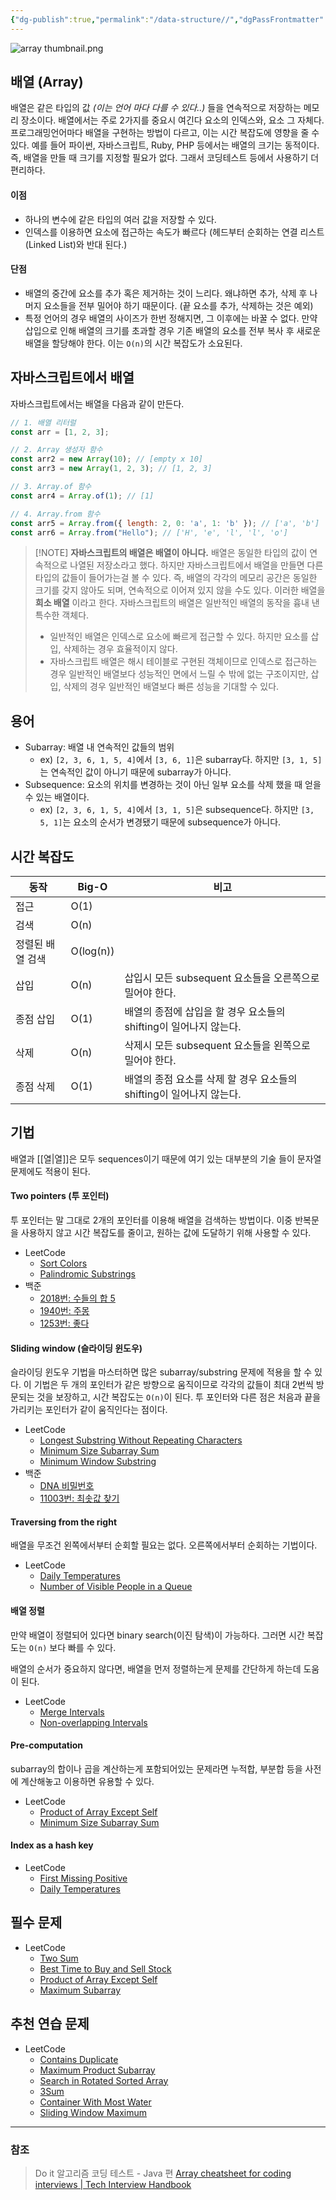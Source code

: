 ```yaml
---
{"dg-publish":true,"permalink":"/data-structure//","dgPassFrontmatter":true,"created":"","updated":""}
---
```



![array thumbnail.png](/img/user/Data%20Structure/array%20thumbnail.png)
## 배열 (Array)

배열은 같은 타입의 값 *(이는 언어 마다 다를 수 있다..)* 들을 연속적으로 저장하는 메모리 장소이다. 배열에서는 주로 2가지를 중요시 여긴다 요소의 인덱스와, 요소 그 자체다. 프로그래밍언어마다 배열을 구현하는 방법이 다르고, 이는 시간 복잡도에 영향을 줄 수 있다. 예를 들어 파이썬, 자바스크립트, Ruby, PHP 등에서는 배열의 크기는 동적이다. 즉, 배열을 만들 때 크기를 지정할 필요가 없다. 그래서 코딩테스트 등에서 사용하기 더 편리하다.

#### 이점
- 하나의 변수에 같은 타입의 여러 값을 저장할 수 있다.
- 인덱스를 이용하면 요소에 접근하는 속도가 빠르다 (헤드부터 순회하는 연결 리스트(Linked List)와 반대 된다.)

#### 단점
- 배열의 중간에 요소를 추가 혹은 제거하는 것이 느리다. 왜냐하면 추가, 삭제 후 나머지 요소들을 전부 밀어야 하기 때문이다. (끝 요소를 추가, 삭제하는 것은 예외)
- 특정 언어의 경우 배열의 사이즈가 한번 정해지면, 그 이후에는 바꿀 수 없다. 만약 삽입으로 인해 배열의 크기를 초과할 경우 기존 배열의 요소를 전부 복사 후 새로운 배열을 할당해야 한다. 이는 `O(n)`의 시간 복잡도가 소요된다.

## 자바스크립트에서 배열

자바스크립트에서는 배열을 다음과 같이 만든다.

```js
// 1. 배열 리터럴
const arr = [1, 2, 3];

// 2. Array 생성자 함수
const arr2 = new Array(10); // [empty x 10]
const arr3 = new Array(1, 2, 3); // [1, 2, 3]

// 3. Array.of 함수
const arr4 = Array.of(1); // [1]

// 4. Array.from 함수
const arr5 = Array.from({ length: 2, 0: 'a', 1: 'b' }); // ['a', 'b']
const arr6 = Array.from("Hello"); // ['H', 'e', 'l', 'l', 'o']
```


> [!NOTE] **자바스크립트의 배열은 배열이 아니다.**
> 배열은 동일한 타입의 값이 연속적으로 나열된 저장소라고 했다. 하지만 자바스크립트에서 배열을 만들면 다른 타입의 값들이 들어가는걸 볼 수 있다. 즉, 배열의 각각의 메모리 공간은 동일한 크기를 갖지 않아도 되며, 연속적으로 이어져 있지 않을 수도 있다. 이러한 배열을 **희소 배열** 이라고 한다. 자바스크립트의 배열은 일반적인 배열의 동작을 흉내 낸 특수한 객체다.
> - 일반적인 배열은 인덱스로 요소에 빠르게 접근할 수 있다. 하지만 요소를 삽입, 삭제하는 경우 효율적이지 않다.
> - 자바스크립트 배열은 해시 테이블로 구현된 객체이므로 인덱스로 접근하는 경우 일반적인 배열보다 성능적인 면에서 느릴 수 밖에 없는 구조이지만, 삽입, 삭제의 경우 일반적인 배열보다 빠른 성능을 기대할 수 있다.


## 용어

- Subarray: 배열 내 연속적인 값들의 범위
    - ex) `[2, 3, 6, 1, 5, 4]`에서 `[3, 6, 1]`은 subarray다. 하지만 `[3, 1, 5]`는 연속적인 값이 아니기 때문에 subarray가 아니다.
- Subsequence: 요소의 위치를 변경하는 것이 아닌 일부 요소를 삭제 했을 때 얻을 수 있는 배열이다.
    - ex)  `[2, 3, 6, 1, 5, 4]`에서 `[3, 1, 5]`은 subsequence다. 하지만 `[3, 5, 1]`는 요소의 순서가 변경됐기 때문에 subsequence가 아니다.


## 시간 복잡도

| **동작** | **Big-O** | **비고** |
| --- | --- | --- |
| 접근 | O(1) |  |
| 검색 | O(n) |  |
| 정렬된 배열 검색 | O(log(n)) |  |
| 삽입 | O(n) | 삽입시 모든 subsequent 요소들을 오른쪽으로 밀어야 한다. |
| 종점 삽입 | O(1) | 배열의 종점에 삽입을 할 경우 요소들의 shifting이 일어나지 않는다. |
| 삭제 | O(n) | 삭제시 모든 subsequent 요소들을 왼쪽으로 밀어야 한다. |
| 종점 삭제 | O(1) | 배열의 종점 요소를 삭제 할 경우 요소들의 shifting이 일어나지 않는다. |


## 기법

배열과 [[열\|열]]은 모두 sequences이기 때문에 여기 있는 대부분의 기술 들이 문자열 문제에도 적용이 된다.

#### Two pointers (투 포인터)
투 포인터는 말 그대로 2개의 포인터를 이용해 배열을 검색하는 방법이다. 이중 반복문을 사용하지 않고 시간 복잡도를 줄이고, 원하는 값에 도달하기 위해 사용할 수 있다.

- LeetCode
    - [Sort Colors](https://leetcode.com/problems/sort-colors/)
    - [Palindromic Substrings](https://leetcode.com/problems/palindromic-substrings/)
- 백준
    - [2018번: 수들의 합 5](https://www.acmicpc.net/problem/2018)
    - [1940번: 주몽](https://www.acmicpc.net/problem/1940)
    - [1253번: 좋다](https://www.acmicpc.net/problem/1253)

#### Sliding window (슬라이딩 윈도우)
슬라이딩 윈도우 기법을 마스터하면 많은 subarray/substring 문제에 적용을 할 수 있다. 이 기법은 두 개의 포인터가 같은 방향으로 움직이므로 각각의 값들이 최대 2번씩 방문되는 것을 보장하고, 시간 복잡도는 `O(n)`이 된다.
투 포인터와 다른 점은 처음과 끝을 가리키는 포인터가 같이 움직인다는 점이다.

- LeetCode
    - [Longest Substring Without Repeating Characters](https://leetcode.com/problems/longest-substring-without-repeating-characters/)
    - [Minimum Size Subarray Sum](https://leetcode.com/problems/minimum-size-subarray-sum/)
    - [Minimum Window Substring](https://leetcode.com/problems/minimum-window-substring/)
- 백준
    - [DNA 비밀번호](https://www.acmicpc.net/problem/12891)
    - [11003번: 최솟값 찾기](https://www.acmicpc.net/problem/11003)
    

#### Traversing from the right
배열을 무조건 왼쪽에서부터 순회할 필요는 없다. 오른쪽에서부터 순회하는 기법이다.

- LeetCode
    - [Daily Temperatures](https://leetcode.com/problems/daily-temperatures/)
    - [Number of Visible People in a Queue](https://leetcode.com/problems/number-of-visible-people-in-a-queue/)
    

#### 배열 정렬
만약 배열이 정렬되어 있다면 binary search(이진 탐색)이 가능하다. 그러면 시간 복잡도는 `O(n)` 보다 빠를 수 있다.

배열의 순서가 중요하지 않다면, 배열을 먼저 정렬하는게 문제를 간단하게 하는데 도움이 된다.

- LeetCode
    - [Merge Intervals](https://leetcode.com/problems/merge-intervals/)
    - [Non-overlapping Intervals](https://leetcode.com/problems/non-overlapping-intervals/)

#### Pre-computation
subarray의 합이나 곱을 계산하는게 포함되어있는 문제라면 누적합, 부분합 등을 사전에 계산해놓고 이용하면 유용할 수 있다.

- LeetCode
    - [Product of Array Except Self](https://leetcode.com/problems/product-of-array-except-self/)
    - [Minimum Size Subarray Sum](https://leetcode.com/problems/minimum-size-subarray-sum/)

#### Index as a hash key
- LeetCode
    - [First Missing Positive](https://leetcode.com/problems/first-missing-positive/)
    - [Daily Temperatures](https://leetcode.com/problems/daily-temperatures/)

## 필수 문제
- LeetCode
    - [Two Sum](https://leetcode.com/problems/two-sum/)
    - [Best Time to Buy and Sell Stock](https://leetcode.com/problems/best-time-to-buy-and-sell-stock/)
    - [Product of Array Except Self](https://leetcode.com/problems/product-of-array-except-self/)
    - [Maximum Subarray](https://leetcode.com/problems/maximum-subarray/)


## 추천 연습 문제
- LeetCode
    - [Contains Duplicate](https://leetcode.com/problems/contains-duplicate/)
    - [Maximum Product Subarray](https://leetcode.com/problems/maximum-product-subarray/)
    - [Search in Rotated Sorted Array](https://leetcode.com/problems/search-in-rotated-sorted-array/)
    - [3Sum](https://leetcode.com/problems/3sum/)
    - [Container With Most Water](https://leetcode.com/problems/container-with-most-water/)
    - [Sliding Window Maximum](https://leetcode.com/problems/sliding-window-maximum/)

---
### 참조
> Do it 알고리즘 코딩 테스트 - Java 편
> [Array cheatsheet for coding interviews | Tech Interview Handbook](https://www.techinterviewhandbook.org/algorithms/array/)
